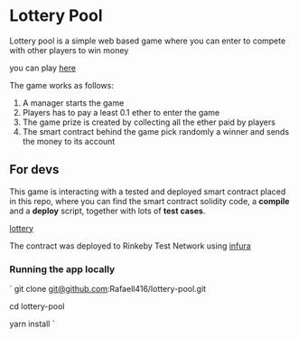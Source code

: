 # Lottery Pool

Lottery pool is a simple web based game where you can enter to compete with other players
to win money

you can play [here](https://aklssl.now.sh)

The game works as follows:

1. A manager starts the game
2. Players has to pay a least 0.1 ether to enter the game
3. The game prize is created by collecting all the ether paid by players
4. The smart contract behind the game pick randomly a winner and sends the money to its account


## For devs

This game is interacting with a tested and deployed smart contract placed in this repo,
where you can find the smart contract solidity code, a **compile** and a **deploy** script,
together with lots of **test cases**.

[lottery](https://github.com/Rafaell416/lottery)

The contract was deployed to Rinkeby Test Network using [infura](https://infura.io/)


### Running the app locally

`
git clone git@github.com:Rafaell416/lottery-pool.git

cd lottery-pool

yarn install
`
